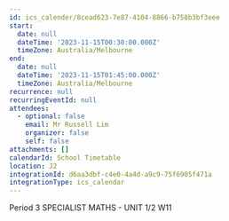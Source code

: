 ```yaml
---
id: ics_calender/8cead623-7e87-4104-8866-b758b3bf3eee
start:
  date: null
  dateTime: '2023-11-15T00:30:00.000Z'
  timeZone: Australia/Melbourne
end:
  date: null
  dateTime: '2023-11-15T01:45:00.000Z'
  timeZone: Australia/Melbourne
recurrence: null
recurringEventId: null
attendees:
  - optional: false
    email: Mr Russell Lim
    organizer: false
    self: false
attachments: []
calendarId: School Timetable
location: J2
integrationId: d6aa3dbf-c4e0-4a4d-a9c9-75f6905f471a
integrationType: ics_calendar
---
```

Period 3
SPECIALIST MATHS - UNIT 1/2 W11
